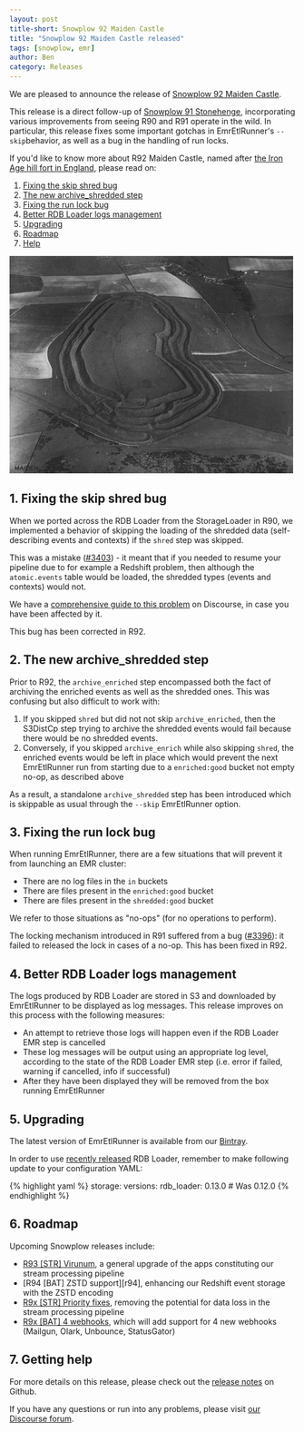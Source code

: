 ```yaml
---
layout: post
title-short: Snowplow 92 Maiden Castle
title: "Snowplow 92 Maiden Castle released"
tags: [snowplow, emr]
author: Ben
category: Releases
---
```


We are pleased to announce the release of [Snowplow 92 Maiden Castle][snowplow-release].

This release is a direct follow-up of [Snowplow 91 Stonehenge][stonehenge], incorporating various improvements from seeing R90 and R91 operate in the wild. In particular, this release fixes some important gotchas in EmrEtlRunner's `--skip`behavior, as well as a bug in the handling of run locks.

If you'd like to know more about R92 Maiden Castle, named after [the Iron Age hill fort in England][maiden-castle], please read on:

1. [Fixing the skip shred bug](/blog/2017/09/11/snowplow-r92-maiden-castle-released-improving-emretlrunner#shredded-data)
2. [The new archive_shredded step](/blog/2017/09/11/snowplow-r92-maiden-castle-released-improving-emretlrunner#archive-shredded)
3. [Fixing the run lock bug](/blog/2017/09/11/snowplow-r92-maiden-castle-released-improving-emretlrunner#lock)
4. [Better RDB Loader logs management](/blog/2017/09/11/snowplow-r92-maiden-castle-released-improving-emretlrunner#rdb-logs)
5. [Upgrading](/blog/2017/09/11/snowplow-r92-maiden-castle-released-improving-emretlrunner#upgrading)
6. [Roadmap](/blog/2017/09/11/snowplow-r92-maiden-castle-released-improving-emretlrunner#roadmap)
7. [Help](/blog/2017/09/11/snowplow-r92-maiden-castle-released-improving-emretlrunner#help)

![maiden-castle][maiden-castle-img]

<!--more-->

<h2 id="shredded-data">1. Fixing the skip shred bug</h2>

When we ported across the RDB Loader from the StorageLoader in R90, we implemented a behavior of skipping the loading
of the shredded data (self-describing events and contexts) if the `shred` step was skipped.

This was a mistake ([#3403][issue-3403]) - it meant that if you needed to resume your pipeline due to for example a Redshift problem, then although the `atomic.events` table would be loaded, the shredded types (events and contexts) would not.

We have a [comprehensive guide to this problem][skip-shred-thread] on Discourse, in case you have been affected by it.

This bug has been corrected in R92.

<h2 id="archive-shredded">2. The new archive_shredded step</h2>

Prior to R92, the `archive_enriched` step encompassed both the fact of archiving the enriched events
as well as the shredded ones. This was confusing but also difficult to work with:

1. If you skipped `shred` but did not not skip `archive_enriched`, then the S3DistCp step trying to archive the shredded events would fail because there would be no shredded events.
2. Conversely, if you skipped `archive_enrich` while also skipping `shred`, the enriched events
would be left in place which would prevent the next EmrEtlRunner run from starting due to a
`enriched:good` bucket not empty no-op, as described above

As a result, a standalone `archive_shredded` step has been introduced which is skippable as usual through
the `--skip` EmrEtlRunner option.

<h2 id="lock">3. Fixing the run lock bug</h2>

When running EmrEtlRunner, there are a few situations that will prevent it from launching an EMR
cluster:

* There are no log files in the `in` buckets
* There are files present in the `enriched:good` bucket
* There are files present in the `shredded:good` bucket

We refer to those situations as "no-ops" (for no operations to perform).

The locking mechanism introduced in R91 suffered from a bug ([#3396][issue-3396]): it failed to released the lock
in cases of a no-op. This has been fixed in R92.

<h2 id="rdb-logs">4. Better RDB Loader logs management</h2>

The logs produced by RDB Loader are stored in S3 and downloaded by EmrEtlRunner to be displayed as
log messages. This release improves on this process with the following measures:

* An attempt to retrieve those logs will happen even if the RDB Loader EMR step is cancelled
* These log messages will be output using an appropriate log level, according to the state of the RDB Loader EMR
step (i.e. error if failed, warning if cancelled, info if successful)
* After they have been displayed they will be removed from the box running EmrEtlRunner

<h2 id="upgrading">5. Upgrading</h2>

The latest version of EmrEtlRunner is available from our [Bintray][app-dl].

In order to use [recently released][rdb-loader-013] RDB Loader, remember to make following update to your configuration YAML:

{% highlight yaml %}
storage:
  versions:
    rdb_loader: 0.13.0        # Was 0.12.0
{% endhighlight %}

<h2 id="roadmap">6. Roadmap</h2>

Upcoming Snowplow releases include:

* [R93 [STR] Virunum][r93], a general upgrade of the apps constituting our stream processing pipeline
* [R94 [BAT] ZSTD support][r94], enhancing our Redshift event storage with the ZSTD encoding
* [R9x [STR] Priority fixes][r9x-str-quality], removing the potential for data loss in the stream processing pipeline
* [R9x [BAT] 4 webhooks][r9x-webhooks], which will add support for 4 new webhooks (Mailgun, Olark, Unbounce, StatusGator)

<h2 id="help">7. Getting help</h2>

For more details on this release, please check out the [release notes][snowplow-release] on Github.

If you have any questions or run into any problems, please visit [our Discourse forum][discourse].

[snowplow-release]: https://github.com/snowplow/snowplow/releases/r92-maiden-castle

[maiden-castle]: https://en.wikipedia.org/wiki/Maiden_Castle,_Dorset
[maiden-castle-img]: /assets/img/blog/2017/09/maiden_castle.jpg

[stonehenge]: /blog/2017/08/17/snowplow-r91-stonehenge-released-with-important-bug-fix
[lascaux]: /blog/2017/07/26/snowplow-r90-lascaux-released-moving-database-loading-into-emr
[rdb-loader-013]: /blog/2017/09/06/rdb-loader-0.13.0-released

[discourse]: http://discourse.snowplowanalytics.com/

[app-dl]: http://dl.bintray.com/snowplow/snowplow-generic/snowplow_emr_r92_maiden_castle.zip

[skip-shred-thread]: https://discourse.snowplowanalytics.com/t/important-alert-r90-r91-bug-may-result-in-shredded-types-not-loading-into-redshift-after-recovery/1422
[issue-3403]: https://github.com/snowplow/snowplow/issues/3403
[issue-3396]: https://github.com/snowplow/snowplow/issues/3396

[r93]: https://github.com/snowplow/snowplow/milestone/135
[r9x-webhooks]: https://github.com/snowplow/snowplow/milestone/129
[r9x-bat-quality]: https://github.com/snowplow/snowplow/milestone/145
[r9x-str-quality]: https://github.com/snowplow/snowplow/milestone/144
